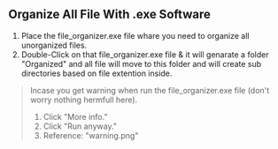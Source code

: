 ## Organize All File With .exe Software

1. Place the file_organizer.exe file whare you need to organize all unorganized files.
2. Double-Click on that file_organizer.exe file & it will genarate a folder "Organized" and all file will move to this folder and will create sub directories based on file extention inside.

> Incase you get warning when run the file_organizer.exe file (don't worry nothing hermfull here).
> 1. Click "More info."
> 2. Click "Run anyway."
> 3. Reference: "warning.png"
